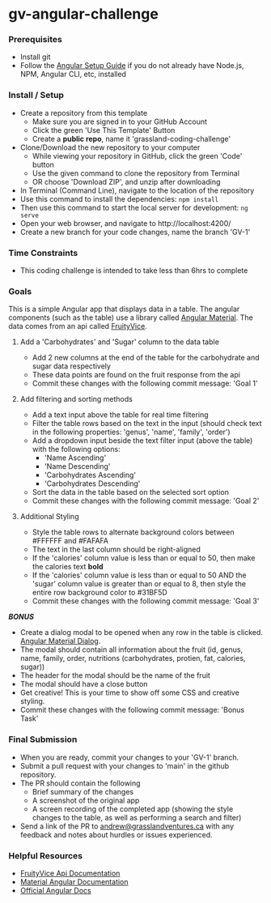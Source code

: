 # gv-angular-challenge

### Prerequisites

- Install git
- Follow the [Angular Setup Guide](https://angular.io/guide/setup-local) if you do not already have Node.js, NPM, Angular CLI, etc, installed

### Install / Setup

- Create a repository from this template
  - Make sure you are signed in to your GitHub Account
  - Click the green 'Use This Template' Button
  - Create a **public repo**, name it 'grassland-coding-challenge'
- Clone/Download the new repository to your computer
  - While viewing your repository in GitHub, click the green 'Code' button
  - Use the given command to clone the repository from Terminal
  - OR choose 'Download ZIP', and unzip after downloading
- In Terminal (Command Line), navigate to the location of the repository
- Use this command to install the dependencies: `npm install`
- Then use this command to start the local server for development: `ng serve`
- Open your web browser, and navigate to http://localhost:4200/
- Create a new branch for your code changes, name the branch 'GV-1'

### Time Constraints

- This coding challenge is intended to take less than 6hrs to complete 

### Goals

This is a simple Angular app that displays data in a table.
The angular components (such as the table) use a library called [Angular Material](https://material.angular.io/).
The data comes from an api called [FruityVice](https://www.fruityvice.com/).

1. Add a 'Carbohydrates' and 'Sugar' column to the data table
   - Add 2 new columns at the end of the table for the carbohydrate and sugar data respectively
   - These data points are found on the fruit response from the api
   - Commit these changes with the following commit message: 'Goal 1'
   
2. Add filtering and sorting methods
   - Add a text input above the table for real time filtering
   - Filter the table rows based on the text in the input (should check text in the following properties: 'genus', 'name', 'family', 'order')
   - Add a dropdown input beside the text filter input (above the table) with the following options:
     - 'Name Ascending'
     - 'Name Descending'
     - 'Carbohydrates Ascending'
     - 'Carbohydrates Descending'
   - Sort the data in the table based on the selected sort option
   - Commit these changes with the following commit message: 'Goal 2'

3. Additional Styling
   - Style the table rows to alternate background colors between #FFFFFF and #FAFAFA
   - The text in the last column should be right-aligned
   - If the 'calories' column value is less than or equal to 50, then make the calories text **bold**
   - If the 'calories' column value is less than or equal to 50 AND the 'sugar' column value is greater than or equal to 8, then style the entire row background color to #31BF5D
   - Commit these changes with the following commit message: 'Goal 3'
   
***BONUS***

- Create a dialog modal to be opened when any row in the table is clicked. [Angular Material Dialog](https://material.angular.io/components/dialog/overview).
- The modal should contain all information about the fruit (id, genus, name, family, order, nutritions (carbohydrates, protien, fat, calories, sugar))
- The header for the modal should be the name of the fruit
- The modal should have a close button 
- Get creative! This is your time to show off some CSS and creative styling.
- Commit these changes with the following commit message: 'Bonus Task'
   
### Final Submission

- When you are ready, commit your changes to your 'GV-1' branch.
- Submit a pull request with your changes to 'main' in the github repository.
- The PR should contain the following
  - Brief summary of the changes
  - A screenshot of the original app
  - A screen recording of the completed app (showing the style changes to the table, as well as performing a search and filter)
- Send a link of the PR to andrew@grasslandventures.ca with any feedback and notes about hurdles or issues experienced.

### Helpful Resources

- [FruityVice Api Documentation](https://www.fruityvice.com/)
- [Material Angular Documentation](https://material.angular.io/components/categories)
- [Official Angular Docs](https://angular.io/docs)





